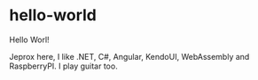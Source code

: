 # hello-world

Hello Worl!

Jeprox here, I like .NET, C#, Angular, KendoUI, WebAssembly and RaspberryPI.
I play guitar too.
